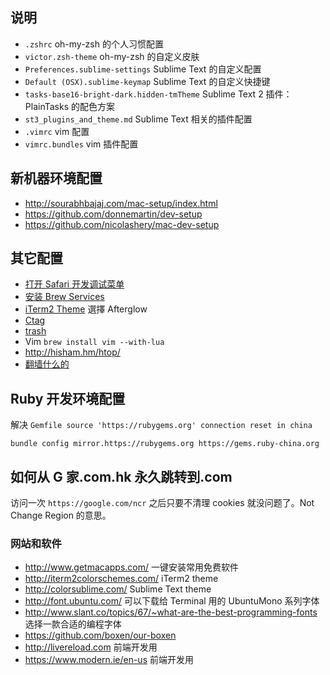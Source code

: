 ## 说明

* ```.zshrc``` oh-my-zsh 的个人习惯配置
* ```victor.zsh-theme``` oh-my-zsh 的自定义皮肤
* ```Preferences.sublime-settings``` Sublime Text 的自定义配置
* ```Default (OSX).sublime-keymap``` Sublime Text 的自定义快捷键
* ```tasks-base16-bright-dark.hidden-tmTheme``` Sublime Text 2 插件：PlainTasks 的配色方案
* ```st3_plugins_and_theme.md``` Sublime Text 相关的插件配置
* ```.vimrc``` vim 配置
* ```vimrc.bundles``` vim 插件配置

## 新机器环境配置

* http://sourabhbajaj.com/mac-setup/index.html
* https://github.com/donnemartin/dev-setup
* https://github.com/nicolashery/mac-dev-setup

## 其它配置

* [打开 Safari 开发调试菜单](http://sspai.com/33420)
* [安装 Brew Services](https://github.com/Homebrew/homebrew-services)
* [iTerm2 Theme](http://iterm2colorschemes.com/) 選擇 Afterglow
* [Ctag](http://www.gmarik.info/blog/2010/ctags-on-OSX/)
* [trash](https://github.com/sindresorhus/trash)
* Vim `brew install vim --with-lua`
* http://hisham.hm/htop/
* [翻墙什么的](https://github.com/nightire/dotfiles)

## Ruby 开发环境配置

解决 `Gemfile source 'https://rubygems.org' connection reset in china`

`bundle config mirror.https://rubygems.org https://gems.ruby-china.org`

## 如何从 G 家.com.hk 永久跳转到.com

访问一次 `https://google.com/ncr` 之后只要不清理 cookies 就没问题了。Not Change Region 的意思。

### 网站和软件

* http://www.getmacapps.com/ 一键安装常用免费软件
* http://iterm2colorschemes.com/ iTerm2 theme
* http://colorsublime.com/ Sublime Text theme
* http://font.ubuntu.com/ 可以下载给 Terminal 用的 UbuntuMono 系列字体
* http://www.slant.co/topics/67/~what-are-the-best-programming-fonts 选择一款合适的编程字体
* https://github.com/boxen/our-boxen
* http://livereload.com 前端开发用
* https://www.modern.ie/en-us 前端开发用
